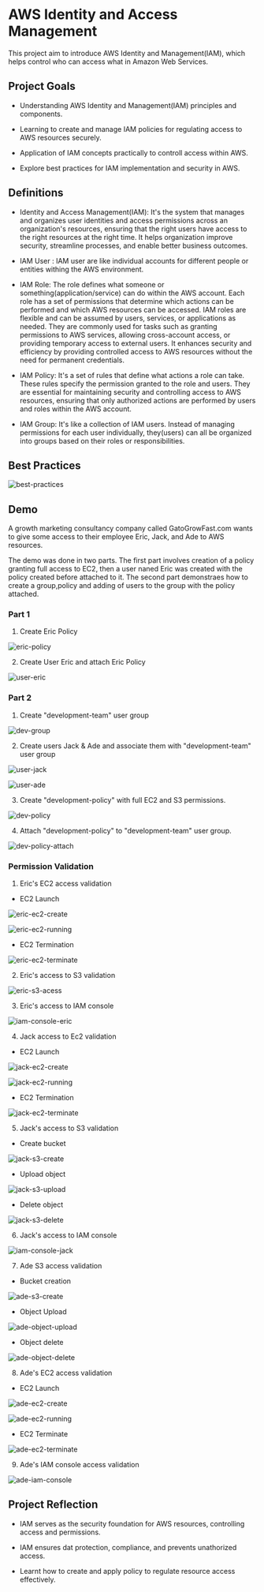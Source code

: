 # AWS Identity and Access Management

This project aim to introduce AWS Identity and Management(IAM), which helps control who can access what in Amazon Web Services.

## Project Goals

- Understanding AWS Identity and Management(IAM) principles and components.

- Learning to create and manage IAM policies for regulating access to AWS resources securely.

- Application of IAM concepts practically to controll access within AWS.

- Explore best practices for IAM implementation and security in AWS.

## Definitions

- Identity and Access Management(IAM): It's the system that manages and organizes user identities and access permissions across an organization's resources, ensuring that the right users have access to the right resources at the right time. It helps organization improve security, streamline processes, and enable better business outcomes.

- IAM User : IAM user are like individual accounts for different people or entities withing the AWS environment.

- IAM Role: The role defines what someone or something(application/service) can do within the AWS account. Each role has a set of permissions that determine which actions can be performed and which AWS resources can be accessed. IAM roles are flexible and can be assumed by users, services, or applications as needed. They are commonly used for tasks such as granting permissions to AWS services, allowing cross-account access, or providing temporary access to external users. It enhances security and efficiency by providing controlled access to AWS resources without the need for permanent credentials.

- IAM Policy: It's a set of rules that define what actions a role can take. These rules specify the permission granted to the role and users. They are essential for maintaining security and controlling access to AWS resources, ensuring that only authorized actions are performed by users and roles within the AWS account.

- IAM Group: It's like a collection of IAM users. Instead of managing permissions for each user individually, they(users) can all be organized into groups based on their roles or responsibilities.

## Best Practices

![best-practices](screenshots/best-practice.png)

## Demo

A growth marketing consultancy company called GatoGrowFast.com wants to give some access to their employee Eric, Jack, and Ade to AWS resources.

The demo was done in two parts. The first part involves creation of a policy granting full access to EC2, then a user naned Eric was created with the policy created before attached to it.
The second part demonstraes how to create a group,policy and adding of users to the group with the policy attached.

### Part 1

1. Create Eric Policy

![eric-policy](screenshots/eric-policy.png)

2. Create User Eric and attach Eric Policy

![user-eric](screenshots/eric-user-dashboard.png)

### Part 2

1. Create "development-team" user group

![dev-group](screenshots/dev-usergrp-home.png)

2. Create users Jack & Ade and associate them with "development-team" user group

![user-jack](screenshots/user-jack-dashboard.png)

![user-ade](screenshots/user-ade-dashboard.png)

3. Create "development-policy" with full EC2 and S3 permissions.

![dev-policy](screenshots/dev-policy.png)

4. Attach "development-policy" to "development-team" user group.

![dev-policy-attach](screenshots/dev-policy-attach.png)

### Permission Validation

1. Eric's  EC2 access validation

- EC2 Launch

![eric-ec2-create](screenshots/eric-ec2-create.png)

![eric-ec2-running](screenshots/eric-ec2-running.png)

- EC2 Termination

![eric-ec2-terminate](screenshots/eric-ec2-delete.png)

2. Eric's access to S3 validation

![eric-s3-acess](screenshots/eric-s3-validate.png)

3. Eric's access to IAM console

![iam-console-eric](screenshots/eric-iam-dash.png)

4. Jack access to Ec2 validation

- EC2 Launch

![jack-ec2-create](screenshots/jack-ec2-create.png)

![jack-ec2-running](screenshots/ade-ec2-running.png)

- EC2 Termination

![jack-ec2-terminate](screenshots/ade-ec2-delete.png)

5. Jack's access to S3 validation

- Create bucket

![jack-s3-create](screenshots/jack-s3-create.png)

- Upload object

![jack-s3-upload](screenshots/jack-s3-upload.png)

- Delete object

![jack-s3-delete](screenshots/jack-s3-delete.png)

6. Jack's access to IAM console

![iam-console-jack](screenshots/jack-iam-dash.png)

7. Ade S3 access validation

- Bucket creation

![ade-s3-create](screenshots/ade-s3-create.png)

- Object Upload

![ade-object-upload](screenshots/ade-s3-upload.png)

- Object delete

![ade-object-delete](screenshots/ade-s3-delete.png)

8. Ade's EC2 access validation

- EC2 Launch

![ade-ec2-create](screenshots/ade-ec2-create.png)

![ade-ec2-running](screenshots/ade-ec2-running.png)

- EC2 Terminate

![ade-ec2-terminate](screenshots/ade-ec2-delete.png)

9. Ade's IAM console access validation

![ade-iam-console](screenshots/ade-iam-page.png)

## Project Reflection

- IAM serves as the security foundation for AWS resources, controlling access and permissions.

- IAM ensures dat protection, compliance, and prevents unathorized access.

- Learnt how to create and apply  policy to regulate resource access effectively.
